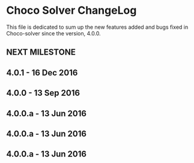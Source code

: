 Choco Solver ChangeLog
======================

This file is dedicated to sum up the new features added and bugs fixed in Choco-solver since the version, 4.0.0.

NEXT MILESTONE
-------------------


4.0.1 - 16 Dec 2016
-------------------


4.0.0 - 13 Sep 2016
-------------------


4.0.0.a - 13 Jun 2016
-------------------


4.0.0.a - 13 Jun 2016
-------------------


4.0.0.a - 13 Jun 2016
-------------------

